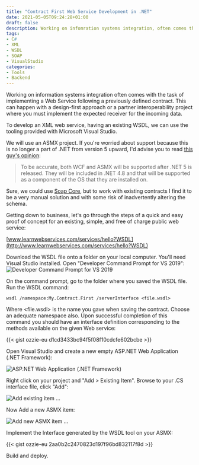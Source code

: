 ```yaml
---
title: "Contract First Web Service Development in .NET"
date: 2021-05-05T09:24:28+01:00
draft: false
description: Working on infomration systems integration, often comes the task of implementing a Web Service following a previously defined contract.  
tags:
- C#
- XML
- WSDL
- SOAP
- VisualStudio
categories:
- Tools
- Backend
---
```

Working on information systems integration often comes with the task of implementing a Web Service following a previously defined contract. This can happen with a design-first approach or a partner interoperability project where you must implement the expected receiver for the incoming data.

To develop an XML web service, having an existing WSDL, we can use the tooling provided with Microsoft Visual Studio. 

We will use an ASMX project. If you're worried about support because this is no longer a part of .NET from version 5 upward, I'd advise you to read [this guy\'s opinion](https://forums.asp.net/post/6306984.aspx):
> To be accurate, both WCF and ASMX will be supported after .NET 5 is released. They will be included in .NET 4.8 and that will be supported as a component of the OS that they are installed on.  

Sure, we could use [Soap Core](https://github.com/DigDes/SoapCore), but to work with existing contracts I find it to be a very manual solution and with some risk of inadvertently altering the schema.

Getting down to business, let's go through the steps of a quick and easy proof of concept for an existing, simple, and free of charge public web service: 

[www.learnwebservices.com/services/hello?WSDL](http://www.learnwebservices.com/services/hello?WSDL)

Download the WSDL file onto a folder on your local computer.
You'll need Visual Studio installed. Open "Developer Command Prompt for VS 2019":
![Developer Command Prompt for VS 2019](VSTools2019.webp)

On the command prompt, go to the folder where you saved the WSDL file.
Run the WSDL command:
```
wsdl /namespace:My.Contract.First /serverInterface <file.wsdl>
```

Where \<file.wsdl\> is the name you gave when saving the contract. Choose an adequate namespace also. Upon successful completion of this command you should have an interface definition corresponding to the methods available on the given Web service:

{{< gist ozzie-eu d1cd3433bc94f5f08f10cdcfe602bcbe >}}

Open Visual Studio and create a new empty ASP.NET Web Application (.NET Framework):

![ASP.NET Web Application (.NET Framework)](aspnet-web-app.webp)

Right click on your project and "Add > Existing Item". Browse to your .CS interface file, click "Add":

![Add existing item ...](add-existing-item.webp)

Now Add a new ASMX item:

![Add new ASMX item ...](new-item-asmx.webp)

Implement the Interface generated by the WSDL tool on your ASMX:

{{< gist ozzie-eu 2aa0b2c2470823d197f96bd832117f8d >}}

Build and deploy.
